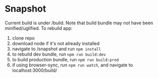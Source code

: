 Snapshot
=========

Current build is under /build. Note that build bundle may not have been minified/uglified. To rebuild app:

1. clone repo
2. download node if it's not already installed
3. navigate to /snapshot and run `npm install`
4. to rebuild dev bundle, run `npm run build:dev`
5. to build production bundle, run `npm run build:prod` 
6. if using browser-sync, run `npm run watch`, and navigate to localhost:3000/build/
